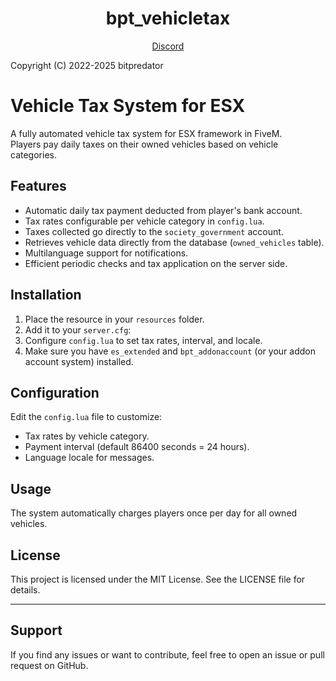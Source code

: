 <h1 align='center'>bpt_vehicletax</a></h1>
<p align='center'><a href='https://discord.gg/ksGfNvDEfq'>Discord</a>

Copyright (C) 2022-2025 bitpredator

# Vehicle Tax System for ESX

A fully automated vehicle tax system for ESX framework in FiveM.  
Players pay daily taxes on their owned vehicles based on vehicle categories.

## Features

- Automatic daily tax payment deducted from player's bank account.
- Tax rates configurable per vehicle category in `config.lua`.
- Taxes collected go directly to the `society_government` account.
- Retrieves vehicle data directly from the database (`owned_vehicles` table).
- Multilanguage support for notifications.
- Efficient periodic checks and tax application on the server side.

## Installation

1. Place the resource in your `resources` folder.
2. Add it to your `server.cfg`:
3. Configure `config.lua` to set tax rates, interval, and locale.
4. Make sure you have `es_extended` and `bpt_addonaccount` (or your addon account system) installed.

## Configuration

Edit the `config.lua` file to customize:

- Tax rates by vehicle category.
- Payment interval (default 86400 seconds = 24 hours).
- Language locale for messages.

## Usage

The system automatically charges players once per day for all owned vehicles.

## License

This project is licensed under the MIT License. See the LICENSE file for details.

---

## Support

If you find any issues or want to contribute, feel free to open an issue or pull request on GitHub.
